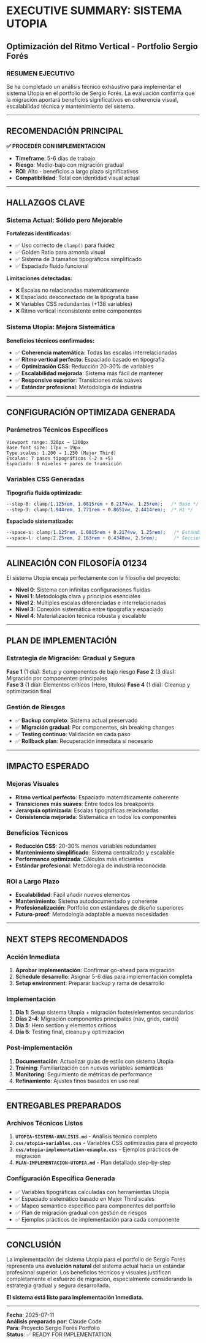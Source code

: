 # EXECUTIVE SUMMARY: SISTEMA UTOPIA
## Optimización del Ritmo Vertical - Portfolio Sergio Forés

### RESUMEN EJECUTIVO

Se ha completado un análisis técnico exhaustivo para implementar el sistema Utopia en el portfolio de Sergio Forés. La evaluación confirma que la migración aportará beneficios significativos en coherencia visual, escalabilidad técnica y mantenimiento del sistema.

---

## RECOMENDACIÓN PRINCIPAL

**✅ PROCEDER CON IMPLEMENTACIÓN**

- **Timeframe**: 5-6 días de trabajo
- **Riesgo**: Medio-bajo con migración gradual
- **ROI**: Alto - beneficios a largo plazo significativos
- **Compatibilidad**: Total con identidad visual actual

---

## HALLAZGOS CLAVE

### Sistema Actual: Sólido pero Mejorable

**Fortalezas identificadas:**
- ✅ Uso correcto de `clamp()` para fluidez
- ✅ Golden Ratio para armonía visual  
- ✅ Sistema de 3 tamaños tipográficos simplificado
- ✅ Espaciado fluido funcional

**Limitaciones detectadas:**
- ❌ Escalas no relacionadas matemáticamente
- ❌ Espaciado desconectado de la tipografía base
- ❌ Variables CSS redundantes (+138 variables)
- ❌ Ritmo vertical inconsistente entre componentes

### Sistema Utopia: Mejora Sistemática

**Beneficios técnicos confirmados:**
- ✅ **Coherencia matemática**: Todas las escalas interrelacionadas
- ✅ **Ritmo vertical perfecto**: Espaciado basado en tipografía
- ✅ **Optimización CSS**: Reducción 20-30% de variables
- ✅ **Escalabilidad mejorada**: Sistema más fácil de mantener
- ✅ **Responsive superior**: Transiciones más suaves
- ✅ **Estándar profesional**: Metodología de industria

---

## CONFIGURACIÓN OPTIMIZADA GENERADA

### Parámetros Técnicos Específicos

```
Viewport range: 320px → 1200px
Base font size: 17px → 19px  
Type scales: 1.200 → 1.250 (Major Third)
Escalas: 7 pasos tipográficos (-2 a +5)
Espaciado: 9 niveles + pares de transición
```

### Variables CSS Generadas

**Tipografía fluida optimizada:**
```css
--step-0: clamp(1.125rem, 1.0815rem + 0.2174vw, 1.25rem);   /* Base */
--step-3: clamp(1.944rem, 1.771rem + 0.8651vw, 2.4414rem);  /* H1 */
```

**Espaciado sistematizado:**
```css
--space-s: clamp(1.125rem, 1.0815rem + 0.2174vw, 1.25rem);   /* Estándar */
--space-l: clamp(2.25rem, 2.163rem + 0.4348vw, 2.5rem);      /* Secciones */
```

---

## ALINEACIÓN CON FILOSOFÍA 01234

El sistema Utopia encaja perfectamente con la filosofía del proyecto:

- **Nivel 0**: Sistema con infinitas configuraciones fluidas
- **Nivel 1**: Metodología clara y principios esenciales
- **Nivel 2**: Múltiples escalas diferenciadas e interrelacionadas  
- **Nivel 3**: Conexión sistemática entre tipografía y espaciado
- **Nivel 4**: Materialización técnica robusta y escalable

---

## PLAN DE IMPLEMENTACIÓN

### Estrategia de Migración: Gradual y Segura

**Fase 1** (1 día): Setup y componentes de bajo riesgo
**Fase 2** (3 días): Migración por componentes principales  
**Fase 3** (1 día): Elementos críticos (Hero, títulos)
**Fase 4** (1 día): Cleanup y optimización final

### Gestión de Riesgos

- ✅ **Backup completo**: Sistema actual preservado
- ✅ **Migración gradual**: Por componentes, sin breaking changes
- ✅ **Testing continuo**: Validación en cada paso
- ✅ **Rollback plan**: Recuperación inmediata si necesario

---

## IMPACTO ESPERADO

### Mejoras Visuales

- **Ritmo vertical perfecto**: Espaciado matemáticamente coherente
- **Transiciones más suaves**: Entre todos los breakpoints  
- **Jerarquía optimizada**: Escalas tipográficas relacionadas
- **Consistencia mejorada**: Sistemática en todos los componentes

### Beneficios Técnicos

- **Reducción CSS**: 20-30% menos variables redundantes
- **Mantenimiento simplificado**: Sistema centralizado y escalable
- **Performance optimizada**: Cálculos más eficientes
- **Estándar profesional**: Metodología de industria reconocida

### ROI a Largo Plazo

- **Escalabilidad**: Fácil añadir nuevos elementos
- **Mantenimiento**: Sistema autodocumentado y coherente
- **Profesionalización**: Portfolio con estándares de diseño superiores
- **Futuro-proof**: Metodología adaptable a nuevas necesidades

---

## NEXT STEPS RECOMENDADOS

### Acción Inmediata

1. **Aprobar implementación**: Confirmar go-ahead para migración
2. **Schedule desarrollo**: Asignar 5-6 días para implementación completa
3. **Setup environment**: Preparar backup y rama de desarrollo

### Implementación

1. **Día 1**: Setup sistema Utopia + migración footer/elementos secundarios
2. **Días 2-4**: Migración componentes principales (nav, grids, cards)
3. **Día 5**: Hero section y elementos críticos
4. **Día 6**: Testing final, cleanup y optimización

### Post-implementación

1. **Documentación**: Actualizar guías de estilo con sistema Utopia
2. **Training**: Familiarización con nuevas variables semánticas
3. **Monitoring**: Seguimiento de métricas de performance
4. **Refinamiento**: Ajustes finos basados en uso real

---

## ENTREGABLES PREPARADOS

### Archivos Técnicos Listos

1. **`UTOPIA-SISTEMA-ANALISIS.md`** - Análisis técnico completo
2. **`css/utopia-variables.css`** - Variables CSS optimizadas para el proyecto
3. **`css/utopia-implementation-example.css`** - Ejemplos prácticos de migración
4. **`PLAN-IMPLEMENTACION-UTOPIA.md`** - Plan detallado step-by-step

### Configuración Específica Generada

- ✅ Variables tipográficas calculadas con herramientas Utopia
- ✅ Espaciado sistemático basado en Major Third scales
- ✅ Mapeo semántico específico para componentes del portfolio
- ✅ Plan de migración gradual con gestión de riesgos
- ✅ Ejemplos prácticos de implementación para cada componente

---

## CONCLUSIÓN

La implementación del sistema Utopia para el portfolio de Sergio Forés representa una **evolución natural** del sistema actual hacia un estándar profesional superior. Los beneficios técnicos y visuales justifican completamente el esfuerzo de migración, especialmente considerando la estrategia gradual y segura desarrollada.

**El sistema está listo para implementación inmediata.**

---

**Fecha**: 2025-07-11  
**Análisis preparado por**: Claude Code  
**Para**: Proyecto Sergio Forés Portfolio  
**Status**: ✅ READY FOR IMPLEMENTATION
